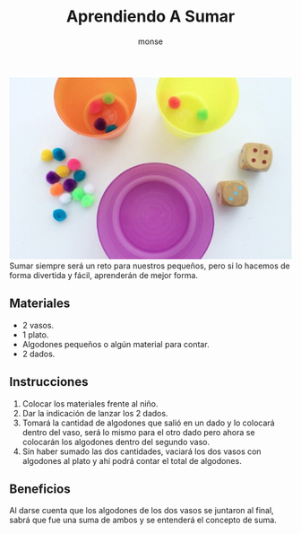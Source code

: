 ﻿---
layout: post
title:  "Aprendiendo A Sumar"
tags: [logica]
categories: [ninos, actividad]
author: monse
image: /assets/posts/2020-06-05-aprendiendo-a-sumar.jpeg
---
![Actividad de sumas](/assets/posts/2020-06-05-aprendiendo-a-sumar.jpeg)
Sumar siempre será un reto para nuestros pequeños, pero si lo hacemos de forma divertida y fácil, aprenderán de mejor forma. 

## Materiales 
 - 2 vasos.
 - 1 plato.
 - Algodones pequeños o algún material para contar.
 - 2 dados.  

## Instrucciones 
1. Colocar los materiales frente al niño. 
2. Dar la indicación de lanzar los 2 dados.
3. Tomará la cantidad de algodones que salió en un dado y lo colocará dentro del vaso, será lo mismo para el otro dado pero ahora se colocarán los algodones dentro del segundo vaso. 
4. Sin haber sumado las dos cantidades, vaciará los dos vasos con algodones al plato y ahí podrá contar el total de algodones. 

## Beneficios 
Al darse cuenta que los algodones de los dos vasos se juntaron al final, sabrá que fue una suma de ambos y se entenderá el concepto de suma.
